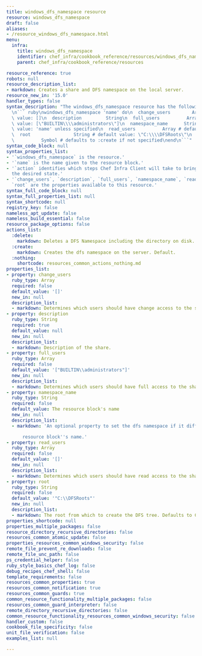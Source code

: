 ```yaml
---
title: windows_dfs_namespace resource
resource: windows_dfs_namespace
draft: false
aliases:
- /resource_windows_dfs_namespace.html
menu:
  infra:
    title: windows_dfs_namespace
    identifier: chef_infra/cookbook_reference/resources/windows_dfs_namespace windows_dfs_namespace
    parent: chef_infra/cookbook_reference/resources

resource_reference: true
robots: null
resource_description_list:
- markdown: Creates a share and DFS namespace on the local server.
resource_new_in: '15.0'
handler_types: false
syntax_description: "The windows_dfs_namespace resource has the following syntax:\n\
  \n``` ruby\nwindows_dfs_namespace 'name' do\n  change_users        Array # default\
  \ value: []\n  description         String\n  full_users          Array # default\
  \ value: [\"BUILTIN\\\\administrators\"]\n  namespace_name      String # default\
  \ value: 'name' unless specified\n  read_users          Array # default value: []\n\
  \  root                String # default value: \"C:\\\\DFSRoots\"\n  action    \
  \          Symbol # defaults to :create if not specified\nend\n```"
syntax_code_block: null
syntax_properties_list:
- '`windows_dfs_namespace` is the resource.'
- '`name` is the name given to the resource block.'
- '`action` identifies which steps Chef Infra Client will take to bring the node into
  the desired state.'
- '`change_users`, `description`, `full_users`, `namespace_name`, `read_users`, and
  `root` are the properties available to this resource.'
syntax_full_code_block: null
syntax_full_properties_list: null
syntax_shortcode: null
registry_key: false
nameless_apt_update: false
nameless_build_essential: false
resource_package_options: false
actions_list:
  :delete:
    markdown: Deletes a DFS Namespace including the directory on disk.
  :create:
    markdown: Creates the dfs namespace on the server. Default.
  :nothing:
    shortcode: resources_common_actions_nothing.md
properties_list:
- property: change_users
  ruby_type: Array
  required: false
  default_value: '[]'
  new_in: null
  description_list:
  - markdown: Determines which users should have change access to the share.
- property: description
  ruby_type: String
  required: true
  default_value: null
  new_in: null
  description_list:
  - markdown: Description of the share.
- property: full_users
  ruby_type: Array
  required: false
  default_value: '["BUILTIN\\administrators"]'
  new_in: null
  description_list:
  - markdown: Determines which users should have full access to the share.
- property: namespace_name
  ruby_type: String
  required: false
  default_value: The resource block's name
  new_in: null
  description_list:
  - markdown: 'An optional property to set the dfs namespace if it differs from the

      resource block''s name.'
- property: read_users
  ruby_type: Array
  required: false
  default_value: '[]'
  new_in: null
  description_list:
  - markdown: Determines which users should have read access to the share.
- property: root
  ruby_type: String
  required: false
  default_value: '"C:\\DFSRoots"'
  new_in: null
  description_list:
  - markdown: The root from which to create the DFS tree. Defaults to C:\DFSRoots.
properties_shortcode: null
properties_multiple_packages: false
resource_directory_recursive_directories: false
resources_common_atomic_update: false
properties_resources_common_windows_security: false
remote_file_prevent_re_downloads: false
remote_file_unc_path: false
ps_credential_helper: false
ruby_style_basics_chef_log: false
debug_recipes_chef_shell: false
template_requirements: false
resources_common_properties: true
resources_common_notification: true
resources_common_guards: true
common_resource_functionality_multiple_packages: false
resources_common_guard_interpreter: false
remote_directory_recursive_directories: false
common_resource_functionality_resources_common_windows_security: false
handler_custom: false
cookbook_file_specificity: false
unit_file_verification: false
examples_list: null

---
```

